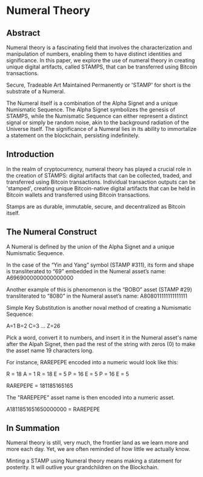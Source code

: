 # Numeral Theory #

## Abstract ##

Numeral theory is a fascinating field that involves the characterization and manipulation of numbers, enabling them to have distinct identities and significance. In this paper, we explore the use of numeral theory in creating unique digital artifacts, called STAMPS, that can be transferred using Bitcoin transactions. 

Secure, Tradeable Art Maintained Permanently or 'STAMP' for short is the substrate of a Numeral.

The Numeral itself is a combination of the Alpha Signet and a unique Numismatic Sequence. The Alpha Signet symbolizes the genesis of STAMPS, while the Numismatic Sequence can either represent a distinct signal or simply be random noise, akin to the background radiation of the Universe itself. The significance of a Numeral lies in its ability to immortalize a statement on the blockchain, persisting indefinitely.


## Introduction ##

In the realm of cryptocurrency, numeral theory has played a crucial role in the creation of STAMPS: digital artifacts that can be collected, traded, and transferred using Bitcoin transactions. Individual transaction outputs can be 'stamped', creating unique Bitcoin-native digital artifacts that can be held in Bitcoin wallets and transferred using Bitcoin transactions.

Stamps are as durable, immutable, secure, and decentralized as Bitcoin itself.

## The Numeral Construct ##

A Numeral is defined by the union of the Alpha Signet and a unique Numismatic Sequence.

In the case of the “Yin and Yang” symbol (STAMP #311), its form and shape is transliterated to “69” embedded in the Numeral asset’s name: A6969000000000000000

Another example of this is phenomenon is the “BOBO” asset (STAMP #29) transliterated to “8080” in the Numeral asset’s name: A808011111111111111

Simple Key Substitution is another noval method of creating a Numismatic Sequence:

A=1
B=2
C=3
...
Z=26

Pick a word, convert it to numbers, and insert it in the Numeral asset's name after the Alpah Signet, then pad the rest of the string with zeros (0) to make the asset name 19 characters long.

For instance, RAREPEPE encoded into a numeric would look like this:

R = 18
A = 1
R = 18
E = 5
P = 16
E = 5
P = 16
E = 5

RAREPEPE = 181185165165

The "RAREPEPE" asset name is then encoded into a numeric asset.

A1811851651650000000 = RAREPEPE


## In Summation ##

Numeral theory is still, very much, the frontier land as we learn more and more each day. Yet, we are often reminded of how little we actually know.

Minting a STAMP using Numeral theory means making a statement for posterity. It will outlive your grandchildren on the Blockchain.
